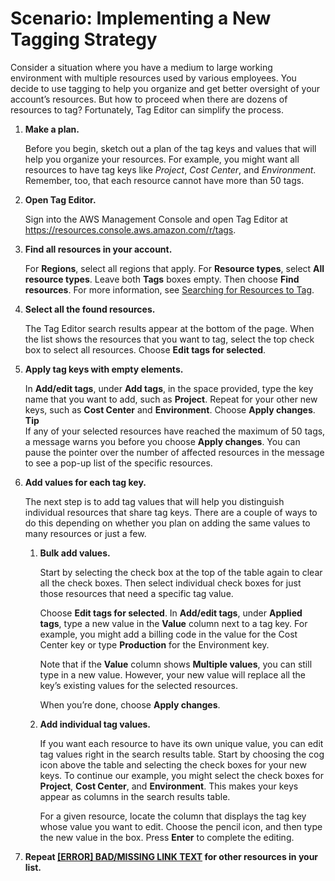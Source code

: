# Scenario: Implementing a New Tagging Strategy<a name="scenario-implementing-tagging"></a>

Consider a situation where you have a medium to large working environment with multiple resources used by various employees\. You decide to use tagging to help you organize and get better oversight of your account’s resources\. But how to proceed when there are dozens of resources to tag? Fortunately, Tag Editor can simplify the process\.

1. **Make a plan\.**

   Before you begin, sketch out a plan of the tag keys and values that will help you organize your resources\. For example, you might want all resources to have tag keys like *Project*, *Cost Center*, and *Environment*\. Remember, too, that each resource cannot have more than 50 tags\.

1. **Open Tag Editor\.**

   Sign into the AWS Management Console and open Tag Editor at [https://resources\.console\.aws\.amazon\.com/r/tags](https://resources.console.aws.amazon.com/r/tags)\.

1. **Find all resources in your account\.**

   For **Regions**, select all regions that apply\. For **Resource types**, select **All resource types**\. Leave both **Tags** boxes empty\. Then choose **Find resources**\. For more information, see [Searching for Resources to Tag](searching-resources-to-tag.md)\.

1. **Select all the found resources\.**

   The Tag Editor search results appear at the bottom of the page\. When the list shows the resources that you want to tag, select the top check box to select all resources\. Choose **Edit tags for selected**\.

1. **Apply tag keys with empty elements\.**

   In **Add/edit tags**, under **Add tags**, in the space provided, type the key name that you want to add, such as **Project**\. Repeat for your other new keys, such as **Cost Center** and **Environment**\. Choose **Apply changes**\.
**Tip**  
If any of your selected resources have reached the maximum of 50 tags, a message warns you before you choose **Apply changes**\. You can pause the pointer over the number of affected resources in the message to see a pop\-up list of the specific resources\.

1. **Add values for each tag key\.**

   The next step is to add tag values that will help you distinguish individual resources that share tag keys\. There are a couple of ways to do this depending on whether you plan on adding the same values to many resources or just a few\.

   1. **Bulk add values\.**

      Start by selecting the check box at the top of the table again to clear all the check boxes\. Then select individual check boxes for just those resources that need a specific tag value\.

      Choose **Edit tags for selected**\. In **Add/edit tags**, under **Applied tags**, type a new value in the **Value** column next to a tag key\. For example, you might add a billing code in the value for the Cost Center key or type **Production** for the Environment key\.

      Note that if the **Value** column shows **Multiple values**, you can still type in a new value\. However, your new value will replace all the key’s existing values for the selected resources\.

      When you’re done, choose **Apply changes**\.

   1. **Add individual tag values\.**

      If you want each resource to have its own unique value, you can edit tag values right in the search results table\. Start by choosing the cog icon above the table and selecting the check boxes for your new keys\. To continue our example, you might select the check boxes for **Project**, **Cost Center**, and **Environment**\. This makes your keys appear as columns in the search results table\.

      For a given resource, locate the column that displays the tag key whose value you want to edit\. Choose the pencil icon, and then type the new value in the box\. Press **Enter** to complete the editing\.

1. **Repeat [[ERROR] BAD/MISSING LINK TEXT](#add-values-for-each-tag-key) for other resources in your list\.**